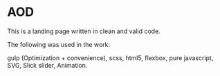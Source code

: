 # AOD 

This is a landing page written in clean and valid code.

The following was used in the work:

gulp (Optimization + convenience),
scss,
html5,
flexbox,
pure javascript,
SVG,
Slick slider,
Animation.
